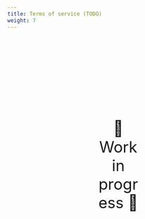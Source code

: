 ```yaml
---
title: Terms of service (TODO)
weight: 7
---
```

<div style="text-align: center; font-size:2.5em;margin: 200px;">🚧 Work in progress 🚧</div>